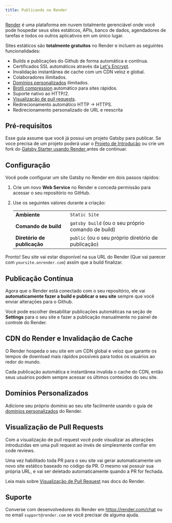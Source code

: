 ```yaml
---
title: Publicando no Render
---
```


[Render](https://render.com) é uma plataforma em nuvem totalmente gerenciável onde você pode hospedar seus sites estáticos, APIs, banco de dados, agendadores de tarefas e todos os outros aplicativos em um único lugar.

Sites estáticos são **totalmente gratuitos** no Render e incluem as seguintes funcionalidades:

- Builds e publicações do Github de forma automática e contínua.
- Certificados SSL automáticos através da [Let's Encrypt](https://letsencrypt.org).
- Invalidação instantânea de cache com um CDN veloz e global. 
- Colaboradores ilimitados.
- [Domínios personalizados](https://render.com/docs/custom-domains) ilimitados.
- [Brotli compression](https://en.wikipedia.org/wiki/Brotli) automático para sites rápidos.
- Suporte nativo ao HTTP/2.
- [Visualização de pull requests](https://render.com/docs/pull-request-previews).
- Redirecionamento automático HTTP → HTTPS. 
- Redirecionamento personalizado de URL e reescrita

## Pré-requisitos

Esse guia assume que você já possui um projeto Gatsby para publicar. Se voce precisa de um projeto poderá usar o [Projeto de Introdução](/docs/quick-start) ou crie um fork do [Gatsby Starter usando Render ](https://github.com/render-examples/gatsby-starter-default)  antes de continuar.

## Configuração

Você pode configurar um site Gatsby no Render em dois passos rápidos:

1. Crie um novo **Web Service** no Render e conceda permissão para acessar o seu repositório no GitHub.
2. Use os seguintes valores durante a criação:

   |                       |                                            |
   | --------------------- | ------------------------------------------ |
   | **Ambiente**       | `Static Site`                              |
   | **Comando de build**     | `gatsby build` (ou o seu próprio comando de build) |
   | **Diretório de publicação** | `public` (ou o seu próprio diretório de publicação)    |

Pronto! Seu site vai estar disponível na sua URL do Render (Que vai parecer com `yoursite.onrender.com`) assim que a build finalizar.

## Publicação Contínua

Agora que o Render está conectado com o seu repositório, ele vai **automaticamente fazer a build e publicar o seu site** sempre que você enviar alterações para o Github.

Você pode escolher desabilitar publicações automáticas na seção de **Settings** para o seu site e fazer a publicação manualmente no painel de controle do Render.

## CDN do Render e Invalidação de Cache

O Render hospeda o seu site em um CDN global e veloz que garante os tempos de download mais rápidos possíveis para todos os usuários ao redor do mundo.

Cada publicação automática e instantânea invalida o cache do CDN, então seus usuários podem sempre acessar os últimos conteúdos do seu site.

## Domínios Personalizados

Adicione seu próprio domínio ao seu site facilmente usando o guia de [domínios personalizados](https://render.com/docs/custom-domains) do Render.

## Visualização de Pull Requests

Com a visualização de pull request você pode visualizar as alterações introduzidas em uma pull request ao invés de simplesmente confiar em code reviews.

Uma vez habilitado toda PR para o seu site vai gerar automaticamente um novo site estático baseado no código da PR. O mesmo vai possuir sua própria URL, e vai ser deletado automaticamente quando a PR for fechada.

Leia mais sobre [Visualização de Pull Request](https://render.com/docs/pull-request-previews) nas docs do Render.

## Suporte

Converse com desenvolvedores do Render em https://render.com/chat ou no email `support@render.com` se você precisar de alguma ajuda.

